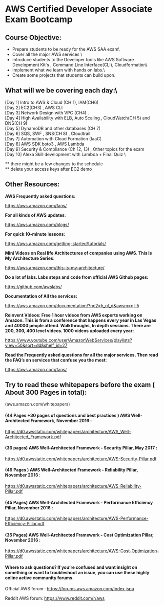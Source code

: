 # AWS Certified Developer Associate Exam Bootcamp

## Course Objective:
* Prepare students to be ready for the AWS SAA exam\
* Cover all the major AWS services \
* Introduce students to the Developer tools like AWS Software Development Kit's , Command Line Interface(CLI), Cloudformation\
* Implement what we learn with hands on labs.\
* Create some projects that students can build upon. 


## What will we be covering each day:\
[Day 1]	Intro to AWS & Cloud (CH 1), IAM(CH6) \
[Day 2]	EC2(CH3) , AWS CLI  \
[Day 3]	Network Design with VPC (CH4) . \
[Day 4]	High Availability with ELB, Auto Scaling , CloudWatch(CH 5) and DNS(CH 9)\
[Day 5]	DynamoDB and other databases (CH 7)\
[Day 6]	SQS, SWF , SNS(CH 8) , Cloudtrail \
[Day 7]	Automation with Cloud Formation (IaaC) \
[Day 8] AWS SDK boto3 ,  AWS Lambda  \
[Day 9]	Security & Compliance (Ch 12, 13) , Other topics for the exam  \
[Day 10] Alexa Skill development with Lambda + Final Quiz \

** there might be a few changes to the schedule \
** delete your access keys after EC2 demo 

## Other Resources:

**AWS Frequently asked questions:**

https://aws.amazon.com/faqs/

**For all kinds of AWS updates:**

https://aws.amazon.com/blogs/

**For quick 10-minute lessons:**

https://aws.amazon.com/getting-started/tutorials/

**Mini Videos on Real life Architectures of companies using AWS. This Is My Architecture Series:**

https://aws.amazon.com/this-is-my-architecture/

**Do a lot of labs. Labs steps and code from official AWS Github pages:** 

https://github.com/awslabs/

**Documentation of All the services:**

https://aws.amazon.com/documentation/?nc2=h_ql_d&awsm=ql-5

**Reinvent Videos: Free 1 hour videos from AWS experts working on Amazon. This is from a conference that happens every year in Las Vegas and 40000 people attend. Walkthroughs, In depth sessions. There are 200, 300, 400 level videos. 1000 videos uploaded every year:**

https://www.youtube.com/user/AmazonWebServices/playlists?view=50&sort=dd&shelf_id=27

**Read the Frequently asked questions for all the major services. Then read the FAQ’s on services that confuse you the most:**

https://aws.amazon.com/faqs/








## Try to read these whitepapers before the exam ( About 300 Pages in total):
 (aws.amazon.com/whitepapers) 
#### (44 Pages +30 pages of questions and best practices ) AWS Well-Architected Framework, November 2016 :
https://d0.awsstatic.com/whitepapers/architecture/AWS_Well-Architected_Framework.pdf
#### (36 pages) AWS Well-Architected Framework - Security Pillar, May 2017 :
https://d0.awsstatic.com/whitepapers/architecture/AWS-Security-Pillar.pdf
#### (49 Pages ) AWS Well-Architected Framework - Reliability Pillar, November 2016 :
https://d0.awsstatic.com/whitepapers/architecture/AWS-Reliability-Pillar.pdf
#### (45 Pages) AWS Well-Architected Framework - Performance Efficiency Pillar, November 2016 :
https://d0.awsstatic.com/whitepapers/architecture/AWS-Performance-Efficiency-Pillar.pdf
#### (35 Pages) AWS Well-Architected Framework - Cost Optimization Pillar, November 2016 :
https://d0.awsstatic.com/whitepapers/architecture/AWS-Cost-Optimization-Pillar.pdf





#### Where to ask questions? If you’re confused and want insight on something or want to troubleshoot an issue, you can use these highly online active community forums.

Official AWS forum :
https://forums.aws.amazon.com/index.jspa


Reddit AWS forum:
https://www.reddit.com/r/aws

